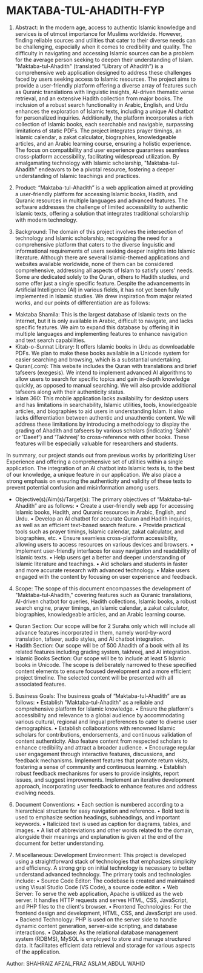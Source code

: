 # MAKTABA-TUL-AHADITH-FYP
1. Abstract:
In the modern age, access to authentic Islamic knowledge and services is of utmost importance for 
Muslims worldwide. However, finding reliable sources and utilities that cater to their diverse needs can 
be challenging, especially when it comes to credibility and quality. The difficulty in navigating and 
accessing Islamic sources can be a problem for the average person seeking to deepen their 
understanding of Islam. "Maktaba-tul-Ahadith" (translated “Library of Ahadith”) is a 
comprehensive web application designed to address these challenges faced by users seeking access to 
Islamic resources. The project aims to provide a user-friendly platform offering a diverse array of 
features such as Quranic translations with linguistic insights, AI-driven thematic verse retrieval, and an 
extensive Hadith collection from major books. The inclusion of a robust search functionality in Arabic, 
English, and Urdu enhances the exploration of Islamic texts, including a unique AI chatbot for 
personalized inquiries. Additionally, the platform incorporates a rich collection of Islamic books, each 
searchable and navigable, surpassing limitations of static PDFs. The project integrates prayer timings, 
an Islamic calendar, a zakat calculator, biographies, knowledgeable articles, and an Arabic learning 
course, ensuring a holistic experience. The focus on compatibility and user experience guarantees 
seamless cross-platform accessibility, facilitating widespread utilization. By amalgamating technology 
with Islamic scholarship, "Maktaba-tul-Ahadith" endeavors to be a pivotal resource, fostering a deeper 
understanding of Islamic teachings and practices.

2. Product: 
“Maktaba-tul-Ahadith” is a web application aimed at providing a user-friendly platform for accessing 
Islamic books, Hadith, and Quranic resources in multiple languages and advanced features. The 
software addresses the challenge of limited accessibility to authentic Islamic texts, offering a solution 
that integrates traditional scholarship with modern technology.

3. Background:
The domain of this project involves the intersection of technology and Islamic scholarship, recognizing 
the need for a comprehensive platform that caters to the diverse linguistic and informational 
requirements of users seeking deeper insights into Islamic literature. 
Although there are several Islamic-themed applications and websites available worldwide, none of 
them can be considered comprehensive, addressing all aspects of Islam to satisfy users' needs. Some 
are dedicated solely to the Quran, others to Hadith studies, and some offer just a single specific feature. 
Despite the advancements in Artificial Intelligence (AI) in various fields, it has not yet been fully 
implemented in Islamic studies. We drew inspiration from major related works, and our points of 
differentiation are as follows: 
- Maktaba Shamila: This is the largest database of Islamic texts on the Internet, but it is only 
available in Arabic, difficult to navigate, and lacks specific features. We aim to expand this 
database by offering it in multiple languages and implementing features to enhance navigation and 
text search capabilities.
- Kitab-o-Sunnat Library: It offers Islamic books in Urdu as downloadable PDFs. We plan to 
make these books available in a Unicode system for easier searching and browsing, which is a 
substantial undertaking. 
- Quran(.com): This website includes the Quran with translations and brief tafseers (exegesis). We 
intend to implement advanced AI algorithms to allow users to search for specific topics and gain 
in-depth knowledge quickly, as opposed to manual searching. We will also provide additional 
tafseers along with their authenticity status. 
- Islam 360: This mobile application lacks availability for desktop users and has limitations in 
searchability, Islamic utilities, tools, knowledgeable articles, and biographies to aid users in 
understanding Islam. It also lacks differentiation between authentic and unauthentic content. We 
will address these limitations by introducing a methodology to display the grading of Ahadith and 
tafseers by various scholars (indicating 'Sahih' or 'Daeef') and 'Takhreej' to cross-reference with 
other books. These features will be especially valuable for researchers and students.

In summary, our project stands out from previous works by prioritizing User Experience and offering a 
comprehensive set of utilities within a single application. The integration of an AI chatbot into Islamic 
texts is, to the best of our knowledge, a unique feature in our application. We also place a strong 
emphasis on ensuring the authenticity and validity of these texts to prevent potential confusion and 
misinformation among users.

- Objective(s)/Aim(s)/Target(s):
The primary objectives of “Maktaba-tul-Ahadith” are as follows: 
• Create a user-friendly web app for accessing Islamic books, Hadith, and Quranic resources in 
Arabic, English, and Urdu. 
• Develop an AI chatbot for accurate Quran and Hadith inquiries, as well as an efficient text-based 
search feature. 
• Provide practical tools such as prayer timings, Islamic calendar, zakat calculator, and biographies, 
etc. 
• Ensure seamless cross-platform accessibility, allowing users to access resources on various devices 
and browsers. 
• Implement user-friendly interfaces for easy navigation and readability of Islamic texts. 
• Help users get a better and deeper understanding of Islamic literature and teachings. 
• Aid scholars and students in faster and more accurate research with advanced technology. 
• Make users engaged with the content by focusing on user experience and feedback. 

4. Scope:
The scope of this document encompasses the development of "Maktaba-tul-Ahadith," covering 
features such as Quranic translations, AI-driven chatbot for queries, Hadith collections, Islamic books, 
a robust search engine, prayer timings, an Islamic calendar, a zakat calculator, biographies, 
knowledgeable articles, and an Arabic learning course.
- Quran Section: Our scope will be for 2 Surahs only which will include all advance features 
incorporated in them, namely word-by-word translation, tafseer, audio styles, and AI chatbot 
integration. 
- Hadith Section: Our scope will be of 500 Ahadith of a book with all its related features including 
grading system, takhreej, and AI integration. 
- Islamic Books Section: Our scope will be to include at least 5 Islamic books in Unicode. 
The scope is deliberately narrowed to these specified content elements to ensure focused development 
and a more efficient project timeline. The selected content will be presented with all associated 
features.

5. Business Goals:
The business goals of “Maktaba-tul-Ahadith” are as follows: 
• Establish "Maktaba-tul-Ahadith" as a reliable and comprehensive platform for Islamic knowledge. 
• Ensure the platform's accessibility and relevance to a global audience by accommodating various 
cultural, regional and lingual preferences to cater to diverse user demographics. 
• Establish collaborations with renowned Islamic scholars for contributions, endorsements, and 
continuous validation of content authenticity. Also feature content from respected scholars to 
enhance credibility and attract a broader audience. 
• Encourage regular user engagement through interactive features, discussions, and feedback 
mechanisms. Implement features that promote return visits, fostering a sense of community and 
continuous learning. 
• Establish robust feedback mechanisms for users to provide insights, report issues, and suggest 
improvements. Implement an iterative development approach, incorporating user feedback to 
enhance features and address evolving needs.

6. Document Conventions:
• Each section is numbered according to a hierarchical structure for easy navigation and reference. 
• Bold text is used to emphasize section headings, subheadings, and important keywords. 
• Italicized text is used as caption for diagrams, tables, and images. 
• A list of abbreviations and other words related to the domain, alongside their meanings and 
explanation is given at the end of the document for better understanding.

7. Miscellaneous:
Development Environment: 
This project is developed using a straightforward stack of technologies that emphasizes simplicity and 
efficiency. A strong grip on initial technology is necessary to better understand advanced technology. 
The primary tools and technologies include: 
• Source Code Editor: The codebase is created and maintained using Visual Studio Code (VS 
Code), a source code editor. 
• Web Server: To serve the web application, Apache is utilized as the web server. It handles HTTP 
requests and serves HTML, CSS, JavaScript, and PHP files to the client's browser. 
• Frontend Technologies: For the frontend design and development, HTML, CSS, and JavaScript 
are used. 
• Backend Technology: PHP is used on the server side to handle dynamic content generation, 
server-side scripting, and database interactions. 
• Database: As the relational database management system (RDBMS), MySQL is employed to store 
and manage structured data. It facilitates efficient data retrieval and storage for various aspects of 
the application. 

Author: SHAHRAIZ AFZAL,FRAZ ASLAM,ABDUL WAHID
